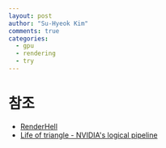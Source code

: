 ```yaml
---
layout: post
author: "Su-Hyeok Kim"
comments: true
categories:
  - gpu
  - rendering
  - try
---
```


# 참조

- [RenderHell](https://simonschreibt.de/gat/renderhell/)
- [Life of triangle - NVIDIA's logical pipeline](https://developer.nvidia.com/content/life-triangle-nvidias-logical-pipeline)
